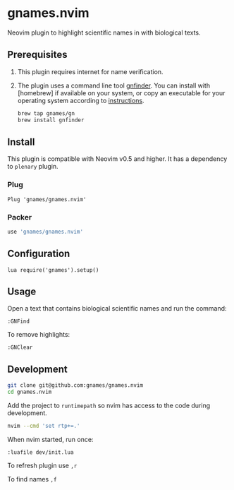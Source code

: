 # gnames.nvim

Neovim plugin to highlight scientific names in with biological texts.

## Prerequisites

1. This plugin requires internet for name verification.

2. The plugin uses a command line tool [gnfinder]. You can install with
   [homebrew] if available on your system, or copy an executable for your
   operating system according to [instructions][gnfinder install].

    ```bash
    brew tap gnames/gn
    brew install gnfinder
    ```

## Install

This plugin is compatible with Neovim v0.5 and higher. It has a dependency
to `plenary` plugin.

### Plug

```viml
Plug 'gnames/gnames.nvim'
```

### Packer

```lua
use 'gnames/gnames.nvim'
```

## Configuration

```viml
lua require('gnames').setup()
```

## Usage

Open a text that contains biological scientific names and run the command:

```viml
:GNFind
```

To remove highlights:

```viml
:GNClear
```

## Development

```bash
git clone git@github.com:gnames/gnames.nvim
cd gnames.nvim
```

Add the project to `runtimepath` so nvim has access to the code during
development.

```bash
nvim --cmd 'set rtp+=.'
```

When nvim started, run once:

```vim
:luafile dev/init.lua
```

To refresh plugin use `,r`

To find names `,f`

[gnfinder]: https://github.com/gnames/gnfinder
[gnfinder install]: https://github.com/gnames/gnfinder#install-as-a-command-line-app
[nobom]: https://stackoverflow.com/questions/7297888/0xef-0xbb-0xbf-character-showing-up-in-files-how-to-remove-them
